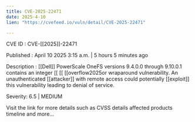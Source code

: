 ```yaml
---
title: CVE-2025-22471
date: 2025-4-10
lien: "https://cvefeed.io/vuln/detail/CVE-2025-22471"

---
```


CVE ID : CVE-[[2025]]-22471

Published :  April 10
2025
3:15 a.m. | 5 hours
5 minutes ago

Description :  [[Dell]] PowerScale OneFS
versions 9.4.0.0 through 9.10.0.1
contains an integer  [[ [[ [[overflow2025or wraparound vulnerability. An unauthenticated  [[attacker]] with remote access could potentially  [[exploit]] this vulnerability
leading to denial of service.

Severity: 6.5 | MEDIUM

Visit the link for more details
such as CVSS details
affected products
timeline
and more...
